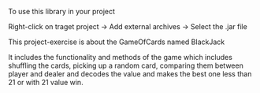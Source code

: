 To use this library in your project

Right-click on traget project -> Add external archives -> Select the .jar file 

This project-exercise is about the GameOfCards named BlackJack

It includes the functionality and methods of the game which includes shuffling the cards, picking up a random card, comparing them between player and dealer
and decodes the value and makes the best one less than 21 or with 21 value win.  
